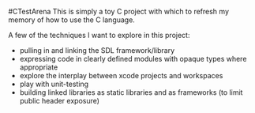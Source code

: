 #CTestArena
This is simply a toy C project with which to refresh my memory of how to use the C language.

A few of the techniques I want to explore in this project:
* pulling in and linking the SDL framework/library
* expressing code in clearly defined modules with opaque types where appropriate
* explore the interplay between xcode projects and workspaces
* play with unit-testing
* building linked libraries as static libraries and as frameworks (to limit public header exposure)

